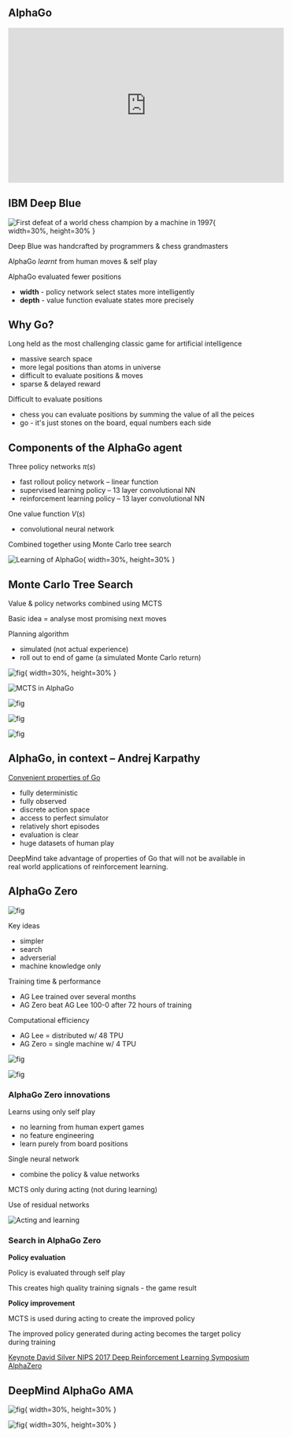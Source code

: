 ## AlphaGo

<iframe width="560" height="315" src="https://www.youtube.com/embed/8tq1C8spV_g?rel=0&amp;showinfo=0" frameborder="0" allow="autoplay; encrypted-media" allowfullscreen></iframe>

## IBM Deep Blue

![First defeat of a world chess champion by a machine in 1997](../../assets/images/section_6/DeepBlue.png){ width=30%, height=30% }

Deep Blue was handcrafted by programmers & chess grandmasters

AlphaGo *learnt* from human moves & self play

AlphaGo evaluated fewer positions 

-  **width** - policy network select states more intelligently
-  **depth** - value function evaluate states more precisely

## Why Go?

Long held as the most challenging classic game for artificial intelligence

- massive search space
- more legal positions than atoms in universe
- difficult to evaluate positions & moves
- sparse & delayed reward

Difficult to evaluate positions

- chess you can evaluate positions by summing the value of all the peices
- go - it's just stones on the board, equal numbers each side

## Components of the AlphaGo agent

Three policy networks $\pi(s)$ 

- fast rollout policy network – linear function
- supervised learning policy – 13 layer convolutional NN
- reinforcement learning policy – 13 layer convolutional NN

One value function $V(s)$
- convolutional neural network

Combined together using Monte Carlo tree search

![Learning of AlphaGo](../../assets/images/section_6/AG_learning.png){ width=30%, height=30% }

## Monte Carlo Tree Search

Value & policy networks combined using MCTS

Basic idea = analyse most promising next moves

Planning algorithm
- simulated (not actual experience)
- roll out to end of game (a simulated Monte Carlo return)

![fig](../../assets/images/section_6/MCTS_one.png){ width=30%, height=30% }

![MCTS in AlphaGo](../../assets/images/section_6/MCTS_two.png)

![fig](../../assets/images/section_6/MCTS_AG_one.png)

![fig](../../assets/images/section_6/MCTS_AG_two.png)

![fig](../../assets/images/section_6/MCTS_AG_three.png)

## AlphaGo, in context – Andrej Karpathy

[Convenient properties of Go](https://medium.com/@karpathy/alphago-in-context-c47718cb95a5)

- fully deterministic
- fully observed
- discrete action space
- access to perfect simulator
- relatively short episodes 
- evaluation is clear
- huge datasets of human play

DeepMind take advantage of properties of Go that will not be available in real world applications of reinforcement learning.

## AlphaGo Zero

![fig](../../assets/images/section_6/Zero_lit.png)

Key ideas

- simpler
- search
- adverserial
- machine knowledge only

Training time & performance

- AG Lee trained over several months
- AG Zero beat AG Lee 100-0 after 72 hours of training

Computational efficiency

- AG Lee = distributed w/ 48 TPU
- AG Zero = single machine w/ 4 TPU

![fig](../../assets/images/section_6/Zero_learning_curve.png)

![fig](../../assets/images/section_6/Zero_learning_curves.png)

### AlphaGo Zero innovations

Learns using only self play

- no learning from human expert games
- no feature engineering
- learn purely from board positions

Single neural network
- combine the policy & value networks

MCTS only during acting (not during learning)

Use of residual networks 

![Acting and learning](../../assets/images/section_6/Zero_act_learn.png)

### Search in AlphaGo Zero

**Policy evaluation**

Policy is evaluated through self play

This creates high quality training signals - the game result

**Policy improvement**

MCTS is used during acting to create the improved policy

The improved policy generated during acting becomes the target policy during training

[Keynote David Silver NIPS 2017 Deep Reinforcement Learning Symposium AlphaZero
](https://www.youtube.com/watch?v=A3ekFcZ3KNw)


## DeepMind AlphaGo AMA

![fig](../../assets/images/section_6/Reddit_AMA.png){ width=30%, height=30% }

![fig](../../assets/images/section_6/Reddit_AMA_posts.png){ width=30%, height=30% }
